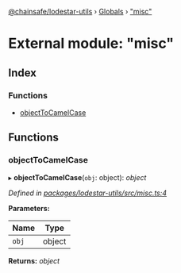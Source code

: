 [@chainsafe/lodestar-utils](../README.md) › [Globals](../globals.md) › ["misc"](_misc_.md)

# External module: "misc"

## Index

### Functions

* [objectToCamelCase](_misc_.md#objecttocamelcase)

## Functions

###  objectToCamelCase

▸ **objectToCamelCase**(`obj`: object): *object*

*Defined in [packages/lodestar-utils/src/misc.ts:4](https://github.com/ChainSafe/lodestar/blob/1b619203f/packages/lodestar-utils/src/misc.ts#L4)*

**Parameters:**

Name | Type |
------ | ------ |
`obj` | object |

**Returns:** *object*
